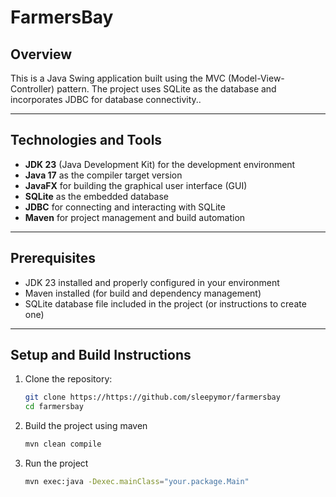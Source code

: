 # FarmersBay

## Overview

This is a Java Swing application built using the MVC (Model-View-Controller) pattern.
The project uses SQLite as the database and incorporates JDBC for database connectivity..

---

## Technologies and Tools

- **JDK 23** (Java Development Kit) for the development environment
- **Java 17** as the compiler target version
- **JavaFX** for building the graphical user interface (GUI)
- **SQLite** as the embedded database
- **JDBC** for connecting and interacting with SQLite
- **Maven** for project management and build automation

---

## Prerequisites

- JDK 23 installed and properly configured in your environment
- Maven installed (for build and dependency management)
- SQLite database file included in the project (or instructions to create one)

---

## Setup and Build Instructions

1. Clone the repository:

   ```bash
   git clone https://https://github.com/sleepymor/farmersbay
   cd farmersbay
   ```
2. Build the project using maven

   ```bash
   mvn clean compile
   ```
3. Run the project

   ```bash
   mvn exec:java -Dexec.mainClass="your.package.Main"
   ```
